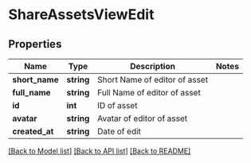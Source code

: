 # ShareAssetsViewEdit

## Properties
Name | Type | Description | Notes
------------ | ------------- | ------------- | -------------
**short_name** | **string** | Short Name of editor of asset | 
**full_name** | **string** | Full Name of editor of asset | 
**id** | **int** | ID of asset | 
**avatar** | **string** | Avatar of editor of asset | 
**created_at** | **string** | Date of edit | 

[[Back to Model list]](../README.md#documentation-for-models) [[Back to API list]](../README.md#documentation-for-api-endpoints) [[Back to README]](../README.md)


